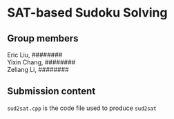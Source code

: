 # SAT-based Sudoku Solving

## Group members
Eric Liu, ########\
Yixin Chang, ########\
Zeliang Li, ########

## Submission content
```sud2sat.cpp``` is the code file used to produce ```sud2sat``` 